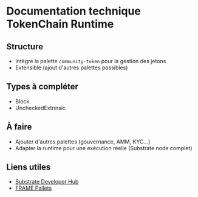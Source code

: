 # Documentation technique TokenChain Runtime

## Structure
- Intègre la palette `community-token` pour la gestion des jetons
- Extensible (ajout d'autres palettes possibles)

## Types à compléter
- Block
- UncheckedExtrinsic

## À faire
- Ajouter d'autres palettes (gouvernance, AMM, KYC...)
- Adapter la runtime pour une exécution réelle (Substrate node complet)

## Liens utiles
- [Substrate Developer Hub](https://docs.substrate.io/)
- [FRAME Pallets](https://docs.substrate.io/reference/frame-pallets/)

